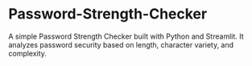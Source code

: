 # Password-Strength-Checker
A simple Password Strength Checker built with Python and Streamlit. It analyzes password security based on length, character variety, and complexity.
